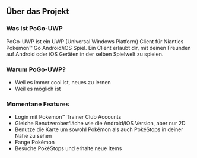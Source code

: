 ## Über das Projekt

### Was ist PoGo-UWP

PoGo-UWP ist ein UWP (Universal Windows Platform) Client für Niantics Pokémon™ Go Android/iOS Spiel. Ein Client erlaubt dir, mit deinen Freunden auf Android oder iOS Geräten in der selben Spielwelt zu spielen.

### Warum PoGo-UWP?
 - Weil es immer cool ist, neues zu lernen
 - Weil es möglich ist
 
### Momentane Features
 - Login mit Pokemon™ Trainer Club Accounts
 - Gleiche Benutzeroberfläche wie die Android/iOS Version, aber nur 2D
 - Benutze die Karte um sowohl Pokémon als auch PokéStops in deiner Nähe zu sehen
 - Fange Pokémon
 - Besuche PokéStops und erhalte neue Items
